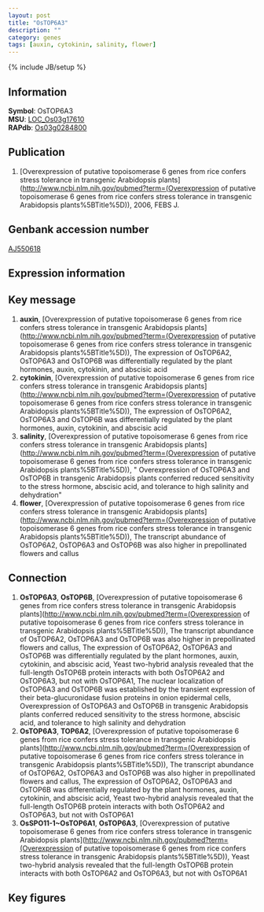 ```yaml
---
layout: post
title: "OsTOP6A3"
description: ""
category: genes
tags: [auxin, cytokinin, salinity, flower]
---
```

{% include JB/setup %}

## Information
__Symbol__: OsTOP6A3  
__MSU__: [LOC_Os03g17610](http://rice.plantbiology.msu.edu/cgi-bin/ORF_infopage.cgi?orf=LOC_Os03g17610)  
__RAPdb__: [Os03g0284800](http://rapdb.dna.affrc.go.jp/viewer/gbrowse_details/irgsp1?name=Os03g0284800)  

## Publication
1. [Overexpression of putative topoisomerase 6 genes from rice confers stress tolerance in transgenic Arabidopsis plants](http://www.ncbi.nlm.nih.gov/pubmed?term=(Overexpression of putative topoisomerase 6 genes from rice confers stress tolerance in transgenic Arabidopsis plants%5BTitle%5D)), 2006, FEBS J.

## Genbank accession number
[AJ550618](http://www.ncbi.nlm.nih.gov/nuccore/AJ550618)

## Expression information

## Key message
1. __auxin__, [Overexpression of putative topoisomerase 6 genes from rice confers stress tolerance in transgenic Arabidopsis plants](http://www.ncbi.nlm.nih.gov/pubmed?term=(Overexpression of putative topoisomerase 6 genes from rice confers stress tolerance in transgenic Arabidopsis plants%5BTitle%5D)),  The expression of OsTOP6A2, OsTOP6A3 and OsTOP6B was differentially regulated by the plant hormones, auxin, cytokinin, and abscisic acid
2. __cytokinin__, [Overexpression of putative topoisomerase 6 genes from rice confers stress tolerance in transgenic Arabidopsis plants](http://www.ncbi.nlm.nih.gov/pubmed?term=(Overexpression of putative topoisomerase 6 genes from rice confers stress tolerance in transgenic Arabidopsis plants%5BTitle%5D)),  The expression of OsTOP6A2, OsTOP6A3 and OsTOP6B was differentially regulated by the plant hormones, auxin, cytokinin, and abscisic acid
3. __salinity__, [Overexpression of putative topoisomerase 6 genes from rice confers stress tolerance in transgenic Arabidopsis plants](http://www.ncbi.nlm.nih.gov/pubmed?term=(Overexpression of putative topoisomerase 6 genes from rice confers stress tolerance in transgenic Arabidopsis plants%5BTitle%5D)), " Overexpression of OsTOP6A3 and OsTOP6B in transgenic Arabidopsis plants conferred reduced sensitivity to the stress hormone, abscisic acid, and tolerance to high salinity and dehydration"
4. __flower__, [Overexpression of putative topoisomerase 6 genes from rice confers stress tolerance in transgenic Arabidopsis plants](http://www.ncbi.nlm.nih.gov/pubmed?term=(Overexpression of putative topoisomerase 6 genes from rice confers stress tolerance in transgenic Arabidopsis plants%5BTitle%5D)),  The transcript abundance of OsTOP6A2, OsTOP6A3 and OsTOP6B was also higher in prepollinated flowers and callus

## Connection
1. __OsTOP6A3__, __OsTOP6B__, [Overexpression of putative topoisomerase 6 genes from rice confers stress tolerance in transgenic Arabidopsis plants](http://www.ncbi.nlm.nih.gov/pubmed?term=(Overexpression of putative topoisomerase 6 genes from rice confers stress tolerance in transgenic Arabidopsis plants%5BTitle%5D)),  The transcript abundance of OsTOP6A2, OsTOP6A3 and OsTOP6B was also higher in prepollinated flowers and callus, The expression of OsTOP6A2, OsTOP6A3 and OsTOP6B was differentially regulated by the plant hormones, auxin, cytokinin, and abscisic acid, Yeast two-hybrid analysis revealed that the full-length OsTOP6B protein interacts with both OsTOP6A2 and OsTOP6A3, but not with OsTOP6A1, The nuclear localization of OsTOP6A3 and OsTOP6B was established by the transient expression of their beta-glucuronidase fusion proteins in onion epidermal cells, Overexpression of OsTOP6A3 and OsTOP6B in transgenic Arabidopsis plants conferred reduced sensitivity to the stress hormone, abscisic acid, and tolerance to high salinity and dehydration
2. __OsTOP6A3__, __TOP6A2__, [Overexpression of putative topoisomerase 6 genes from rice confers stress tolerance in transgenic Arabidopsis plants](http://www.ncbi.nlm.nih.gov/pubmed?term=(Overexpression of putative topoisomerase 6 genes from rice confers stress tolerance in transgenic Arabidopsis plants%5BTitle%5D)),  The transcript abundance of OsTOP6A2, OsTOP6A3 and OsTOP6B was also higher in prepollinated flowers and callus, The expression of OsTOP6A2, OsTOP6A3 and OsTOP6B was differentially regulated by the plant hormones, auxin, cytokinin, and abscisic acid, Yeast two-hybrid analysis revealed that the full-length OsTOP6B protein interacts with both OsTOP6A2 and OsTOP6A3, but not with OsTOP6A1
3. __OsSPO11-1~OsTOP6A1__, __OsTOP6A3__, [Overexpression of putative topoisomerase 6 genes from rice confers stress tolerance in transgenic Arabidopsis plants](http://www.ncbi.nlm.nih.gov/pubmed?term=(Overexpression of putative topoisomerase 6 genes from rice confers stress tolerance in transgenic Arabidopsis plants%5BTitle%5D)),  Yeast two-hybrid analysis revealed that the full-length OsTOP6B protein interacts with both OsTOP6A2 and OsTOP6A3, but not with OsTOP6A1

## Key figures


